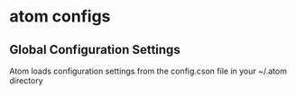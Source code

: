 # atom configs

## Global Configuration Settings

Atom loads configuration settings from the config.cson file in your ~/.atom directory
